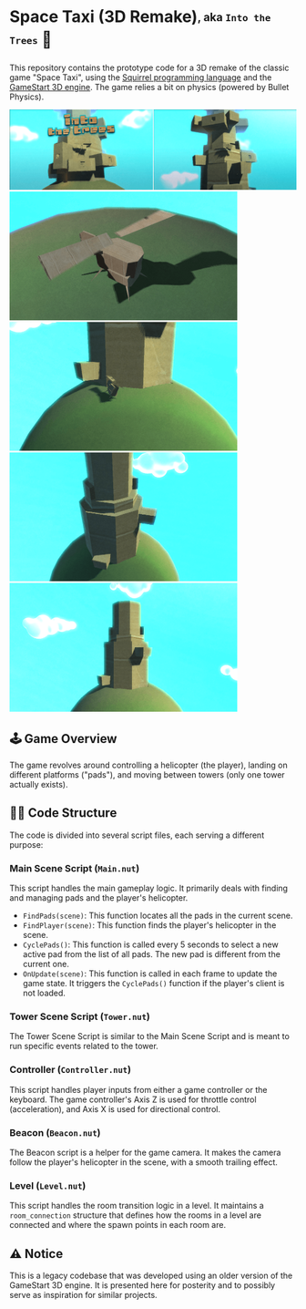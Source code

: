 # Space Taxi (3D Remake)<sub><sup>, aka `Into the Trees`</sup></sub> :helicopter:

This repository contains the prototype code for a 3D remake of the classic game "Space Taxi", using the [Squirrel programming language](https://github.com/albertodemichelis/squirrel) and the [GameStart 3D engine](https://www.youtube.com/@GameStart3D/videos). The game relies a bit on physics (powered by Bullet Physics).

![Space Taxi Screenshot 0](img/space-taxi-shot_00_thumb.png)
<BR>
![Space Taxi Screenshot 1](img/space-taxi-shot_01_thumb.png)
![Space Taxi Screenshot 2](img/space-taxi-shot_02_thumb.png)
<BR>
![Space Taxi Screenshot 3](img/space-taxi-shot_03_thumb.png)
![Space Taxi Screenshot 4](img/space-taxi-shot_04_thumb.png)

## :joystick: Game Overview

The game revolves around controlling a helicopter (the player), landing on different platforms ("pads"), and moving between towers (only one tower actually exists).

## :woman_technologist: Code Structure

The code is divided into several script files, each serving a different purpose:

### Main Scene Script (`Main.nut`)

This script handles the main gameplay logic. It primarily deals with finding and managing pads and the player's helicopter.

- `FindPads(scene)`: This function locates all the pads in the current scene.
- `FindPlayer(scene)`: This function finds the player's helicopter in the scene.
- `CyclePads()`: This function is called every 5 seconds to select a new active pad from the list of all pads. The new pad is different from the current one.
- `OnUpdate(scene)`: This function is called in each frame to update the game state. It triggers the `CyclePads()` function if the player's client is not loaded.

### Tower Scene Script (`Tower.nut`)

The Tower Scene Script is similar to the Main Scene Script and is meant to run specific events related to the tower.

### Controller (`Controller.nut`)

This script handles player inputs from either a game controller or the keyboard. The game controller's Axis Z is used for throttle control (acceleration), and Axis X is used for directional control.

### Beacon (`Beacon.nut`)

The Beacon script is a helper for the game camera. It makes the camera follow the player's helicopter in the scene, with a smooth trailing effect.

### Level (`Level.nut`)

This script handles the room transition logic in a level. It maintains a `room_connection` structure that defines how the rooms in a level are connected and where the spawn points in each room are.

## :warning: Notice

This is a legacy codebase that was developed using an older version of the GameStart 3D engine. It is presented here for posterity and to possibly serve as inspiration for similar projects. 
